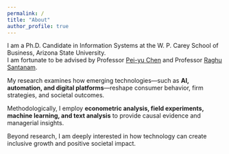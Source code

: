 ```yaml
---
permalink: /
title: "About"
author_profile: true
---
```


I am a Ph.D. Candidate in Information Systems at the W. P. Carey School of Business, Arizona State University.  
I am fortunate to be advised by Professor [Pei-yu Chen](https://search.asu.edu/profile/2217544) and Professor [Raghu Santanam](https://search.asu.edu/profile/192381).  

My research examines how emerging technologies—such as **AI, automation, and digital platforms**—reshape consumer behavior, firm strategies, and societal outcomes.  


Methodologically, I employ **econometric analysis, field experiments, machine learning, and text analysis** to provide causal evidence and managerial insights.  

Beyond research, I am deeply interested in how technology can create inclusive growth and positive societal impact.  
